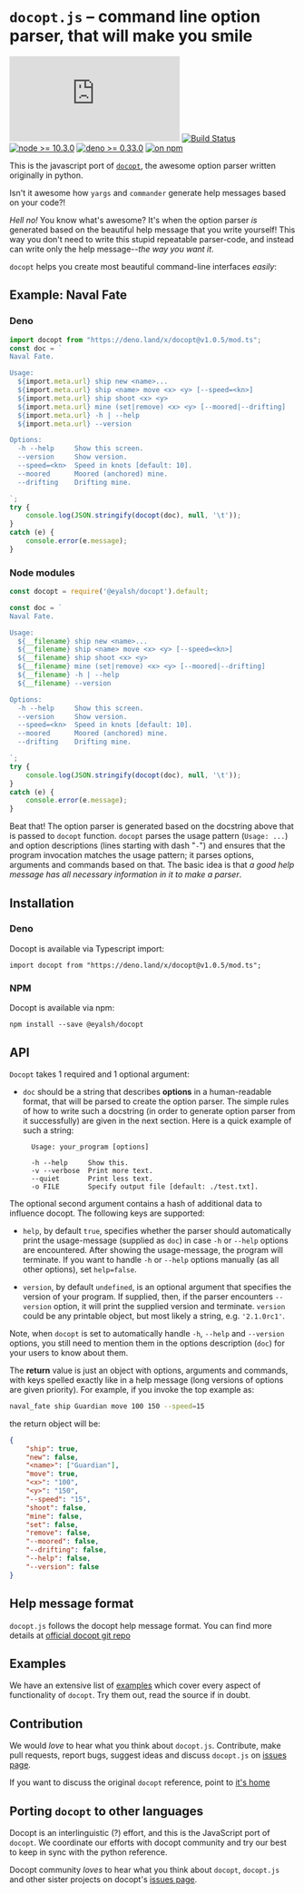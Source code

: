 # `docopt.js` – command line option parser, that will make you smile
[![docopt.js v1.0.0](https://img.shields.io/github/package-json/v/Eyal-Shalev/docopt.js?label=docopt.js)](https://github.com)
[![Build Status](https://travis-ci.org/eyal-shalev/docopt.js.svg?branch=master)](https://travis-ci.org/Eyal-Shalev/docopt.js)
[![node >= 10.3.0](https://img.shields.io/badge/node-%3E%3D%2010.3.0-brightgreen)](https://nodejs.org/)
[![deno >= 0.33.0](https://img.shields.io/badge/deno-%3E%3D0.33.0-black)](https://deno.land/)
[![on npm](https://img.shields.io/npm/dw/@eyalsh/docopt)](https://npmjs.com/package/@eyalsh/docopt)

This is the javascript port of [`docopt`](https://github.com/docopt/docopt),
the awesome option parser written originally in python.

Isn't it awesome how `yargs` and `commander` generate help messages
based on your code?!

*Hell no!*  You know what's awesome?  It's when the option parser *is* generated
based on the beautiful help message that you write yourself!  This way
you don't need to write this stupid repeatable parser-code, and instead can
write only the help message--*the way you want it*.

`docopt` helps you create most beautiful command-line interfaces *easily*:

## Example: Naval Fate

### Deno
```typescript
import docopt from "https://deno.land/x/docopt@v1.0.5/mod.ts";
const doc = `
Naval Fate.

Usage:
  ${import.meta.url} ship new <name>...
  ${import.meta.url} ship <name> move <x> <y> [--speed=<kn>]
  ${import.meta.url} ship shoot <x> <y>
  ${import.meta.url} mine (set|remove) <x> <y> [--moored|--drifting]
  ${import.meta.url} -h | --help
  ${import.meta.url} --version

Options:
  -h --help     Show this screen.
  --version     Show version.
  --speed=<kn>  Speed in knots [default: 10].
  --moored      Moored (anchored) mine.
  --drifting    Drifting mine.

`;
try {
    console.log(JSON.stringify(docopt(doc), null, '\t'));
}
catch (e) {
    console.error(e.message);
}
```

### Node modules
```javascript
const docopt = require('@eyalsh/docopt').default;

const doc = `
Naval Fate.

Usage:
  ${__filename} ship new <name>...
  ${__filename} ship <name> move <x> <y> [--speed=<kn>]
  ${__filename} ship shoot <x> <y>
  ${__filename} mine (set|remove) <x> <y> [--moored|--drifting]
  ${__filename} -h | --help
  ${__filename} --version

Options:
  -h --help     Show this screen.
  --version     Show version.
  --speed=<kn>  Speed in knots [default: 10].
  --moored      Moored (anchored) mine.
  --drifting    Drifting mine.

`;
try {
    console.log(JSON.stringify(docopt(doc), null, '\t'));
}
catch (e) {
    console.error(e.message);
}
```

Beat that! The option parser is generated based on the docstring above that is
passed to `docopt` function.  `docopt` parses the usage pattern
(`Usage: ...`) and option descriptions (lines starting with dash "`-`") and
ensures that the program invocation matches the usage pattern; it parses
options, arguments and commands based on that. The basic idea is that
*a good help message has all necessary information in it to make a parser*.

## Installation

### Deno
Docopt is available via Typescript import:

    import docopt from "https://deno.land/x/docopt@v1.0.5/mod.ts";

### NPM
Docopt is available via npm:

    npm install --save @eyalsh/docopt

## API

`Docopt` takes 1 required and 1 optional argument:

- `doc` should be a string that
describes **options** in a human-readable format, that will be parsed to create
the option parser.  The simple rules of how to write such a docstring
(in order to generate option parser from it successfully) are given in the next
section. Here is a quick example of such a string:

        Usage: your_program [options]

        -h --help     Show this.
        -v --verbose  Print more text.
        --quiet       Print less text.
        -o FILE       Specify output file [default: ./test.txt].


The optional second argument contains a hash of additional data to influence
docopt. The following keys are supported: 

- `help`, by default `true`, specifies whether the parser should automatically
print the usage-message (supplied as `doc`) in case `-h` or `--help` options
are encountered. After showing the usage-message, the program will terminate.
If you want to handle `-h` or `--help` options manually (as all other options),
set `help=false`.

- `version`, by default `undefined`, is an optional argument that specifies the
version of your program. If supplied, then, if the parser encounters
`--version` option, it will print the supplied version and terminate.
`version` could be any printable object, but most likely a string,
e.g. `'2.1.0rc1'`.

Note, when `docopt` is set to automatically handle `-h`, `--help` and
`--version` options, you still need to mention them in the options description
(`doc`) for your users to know about them.

The **return** value is just an object with options, arguments and commands,
with keys spelled exactly like in a help message
(long versions of options are given priority). For example, if you invoke
the top example as:
```sh
naval_fate ship Guardian move 100 150 --speed=15
```
the return object will be:

```json
{
    "ship": true,
    "new": false,
    "<name>": ["Guardian"],
    "move": true,
    "<x>": "100",
    "<y>": "150",
    "--speed": "15",
    "shoot": false,
    "mine": false,
    "set": false,
    "remove": false,
    "--moored": false,
    "--drifting": false,
    "--help": false,
    "--version": false
}
```

## Help message format

`docopt.js` follows the docopt help message format.
You can find more details at
[official docopt git repo](https://github.com/docopt/docopt#help-message-format)


## Examples

We have an extensive list of
[examples](https://github.com/docopt/docopt.js/tree/master/examples)
which cover every aspect of functionality of `docopt`.  Try them out,
read the source if in doubt.

## Contribution

We would *love* to hear what you think about `docopt.js`.
Contribute, make pull requests, report bugs, suggest ideas and discuss
`docopt.js` on
[issues page](http://github.com/eyal-shalev/docopt.js/issues).

If you want to discuss the original `docopt` reference,
point to [it's home](http://github.com/docopt/docopt)

## Porting `docopt` to other languages

Docopt is an interlinguistic (?) effort,
and this is the JavaScript port of `docopt`.
We coordinate our efforts with docopt community and try our best to
keep in sync with the python reference.

Docopt community *loves* to hear what you think about `docopt`, `docopt.js`
and other sister projects on docopt's
[issues page](http://github.com/docopt/docopt/issues).
